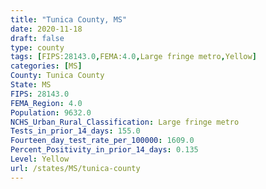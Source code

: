 ```yaml
---
title: "Tunica County, MS"
date: 2020-11-18
draft: false
type: county
tags: [FIPS:28143.0,FEMA:4.0,Large fringe metro,Yellow]
categories: [MS]
County: Tunica County
State: MS
FIPS: 28143.0
FEMA_Region: 4.0
Population: 9632.0
NCHS_Urban_Rural_Classification: Large fringe metro
Tests_in_prior_14_days: 155.0
Fourteen_day_test_rate_per_100000: 1609.0
Percent_Positivity_in_prior_14_days: 0.135
Level: Yellow
url: /states/MS/tunica-county
---
```



